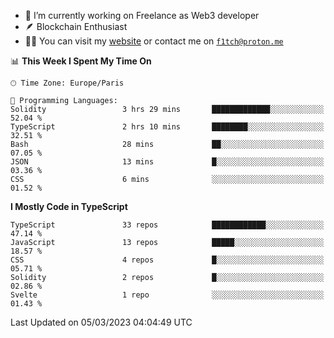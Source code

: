 - 🔭 I’m currently working on Freelance as Web3 developer
- 🪶 Blockchain Enthusiast
- 👨‍💻 You can visit my [website](https://f1tch.xyz) or contact me on [`f1tch@proton.me`](mailto:f1tch@proton.me)

<!--START_SECTION:waka-->
📊 **This Week I Spent My Time On** 

```text
🕑︎ Time Zone: Europe/Paris

💬 Programming Languages: 
Solidity                 3 hrs 29 mins       █████████████░░░░░░░░░░░░   52.04 % 
TypeScript               2 hrs 10 mins       ████████░░░░░░░░░░░░░░░░░   32.51 % 
Bash                     28 mins             ██░░░░░░░░░░░░░░░░░░░░░░░   07.05 % 
JSON                     13 mins             █░░░░░░░░░░░░░░░░░░░░░░░░   03.36 % 
CSS                      6 mins              ░░░░░░░░░░░░░░░░░░░░░░░░░   01.52 % 
```

**I Mostly Code in TypeScript** 

```text
TypeScript               33 repos            ████████████░░░░░░░░░░░░░   47.14 % 
JavaScript               13 repos            █████░░░░░░░░░░░░░░░░░░░░   18.57 % 
CSS                      4 repos             █░░░░░░░░░░░░░░░░░░░░░░░░   05.71 % 
Solidity                 2 repos             █░░░░░░░░░░░░░░░░░░░░░░░░   02.86 % 
Svelte                   1 repo              ░░░░░░░░░░░░░░░░░░░░░░░░░   01.43 % 
```




 Last Updated on 05/03/2023 04:04:49 UTC
<!--END_SECTION:waka-->
